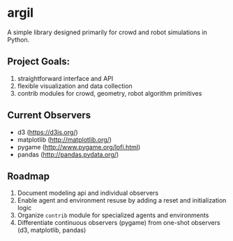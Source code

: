 # argil

A simple library designed primarily for crowd and robot simulations in Python.

## Project Goals:

1. straightforward interface and API
2. flexible visualization and data collection
3. contrib modules for crowd, geometry, robot algorithm primitives


## Current Observers

- d3 (https://d3js.org/)
- matplotlib (http://matplotlib.org/)
- pygame (http://www.pygame.org/lofi.html)
- pandas (http://pandas.pydata.org/)

## Roadmap

1. Document modeling api and individual observers
2. Enable agent and environment resuse by adding a reset and initialization logic
3. Organize `contrib` module for specialized agents and environments
4. Differentiate continuous observers (pygame) from one-shot observers (d3, matplotlib, pandas)
